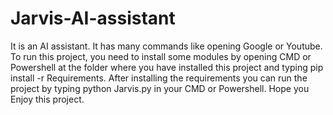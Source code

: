# Jarvis-AI-assistant
It is an AI assistant. It has many commands like opening Google or Youtube. To run this project, you need to install some modules by opening CMD or Powershell at the folder where you have installed this project and typing pip install -r Requirements. After installing the requirements you can run the project by typing python Jarvis.py in your CMD or Powershell. Hope you Enjoy this project.
